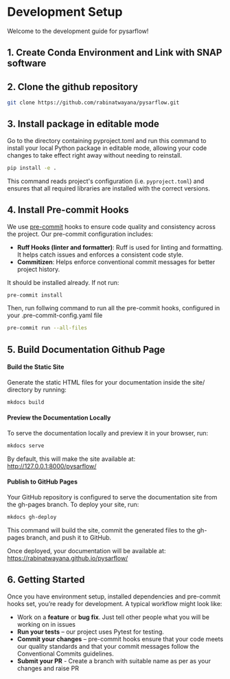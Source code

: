 # Development Setup

Welcome to the development guide for pysarflow!

## 1. Create Conda Environment and Link with SNAP software



## 2. Clone the github repository

```bash
git clone https://github.com/rabinatwayana/pysarflow.git
```

##  3. Install package in editable mode
Go to the directory containing pyproject.toml and run this command to install your local Python package in editable mode, allowing your code changes to take effect right away without needing to reinstall.

```bash
pip install -e .
```
This command reads project's configuration (i.e. `pyproject.toml`) and ensures that all required libraries are installed with the correct versions.

## 4. Install Pre-commit Hooks

We use [pre-commit](https://pre-commit.com/) hooks to ensure code quality and consistency across the project. Our pre-commit configuration includes:

- **Ruff Hooks (linter and formatter)**: Ruff is used for linting and formatting. It helps catch issues and enforces a consistent code style.
- **Commitizen**: Helps enforce conventional commit messages for better project history.

It should be installed already. If not run:

```bash
pre-commit install
```
Then, run follwing command to run all the pre-commit hooks, configured in your .pre-commit-config.yaml file

```bash
pre-commit run --all-files
```

## 5. Build Documentation Github Page
#### Build the Static Site
Generate the static HTML files for your documentation inside the site/ directory by running:
```bash
mkdocs build
```
#### Preview the Documentation Locally
To serve the documentation locally and preview it in your browser, run:
```bash
mkdocs serve
```
By default, this will make the site available at: http://127.0.0.1:8000/pysarflow/

#### Publish to GitHub Pages
Your GitHub repository is configured to serve the documentation site from the gh-pages branch.
To deploy your site, run:

```bash
mkdocs gh-deploy
```
This command will build the site, commit the generated files to the gh-pages branch, and push it to GitHub.

Once deployed, your documentation will be available at:
https://rabinatwayana.github.io/pysarflow/

## 6. Getting Started

Once you have environment setup, installed dependencies and pre-commit hooks set, you’re ready for development. A typical workflow might look like:

- Work on a **feature** or **bug fix**. Just tell other people what you will be working on in issues
- **Run your tests** – our project uses Pytest for testing.
- **Commit your changes** – pre-commit hooks ensure that your code meets our quality standards and that your commit messages follow the Conventional Commits guidelines.
- **Submit your PR** - Create a branch with suitable name as per as your changes and raise PR
